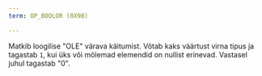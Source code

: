 ```yaml
---
term: OP_BOOLOR (0X9B)

---
```

Matkib loogilise "OLE" värava käitumist. Võtab kaks väärtust virna tipus ja tagastab `1`, kui üks või mõlemad elemendid on nullist erinevad. Vastasel juhul tagastab "0".